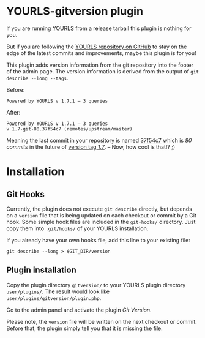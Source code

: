 YOURLS-gitversion plugin
========================

If you are running [YOURLS](http://yourls.org) from a release tarball this
plugin is nothing for you.

But if you are following the [YOURLS repository on
GitHub](https://github.com/YOURLS/YOURLS) to stay on the edge of the latest
commits and improvements, maybe this plugin is for you!

This plugin adds version information from the git repository into the
footer of the admin page. The version information is derived from the output of
`git describe --long --tags`.

Before:

	Powered by YOURLS v 1.7.1 – 3 queries

After:

	Powered by YOURLS v 1.7.1 – 3 queries
	v 1.7-git-80.37f54c7 (remotes/upstream/master)

Meaning the last commit in your repository is named
[37f54c7](https://github.com/YOURLS/YOURLS/commit/37f54c79223c21f0ef7cd15ab62992f9205f748e)
which is *80 commits* in the future of [version tag
*1.7*](https://github.com/YOURLS/YOURLS/tree/1.7). – Now, how cool is that!? ;)


# Installation

## Git Hooks

Currently, the plugin does not execute `git describe` directly, but depends on
a `version` file that is being updated on each checkout or commit by a Git
hook. Some simple hook files are included in the `git-hooks/` directory. Just
copy them into `.git/hooks/` of your YOURLS installation.

If you already have your own hooks file, add this line to your existing
file:

	git describe --long > $GIT_DIR/version


## Plugin installation

Copy the plugin directory `gitversion/` to your YOURLS plugin directory
`user/plugins/`. The result would look like
`user/plugins/gitversion/plugin.php`.

Go to the admin panel and activate the plugin *Git Version*.

Please note, the `version` file will be written on the next checkout or commit.
Before that, the plugin simply tell you that it is missing the file.


